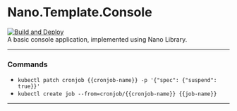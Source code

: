 # Nano.Template.Console
[![Build and Deploy](https://github.com/Nano-Core/Nano.Template.Console/actions/workflows/build-and-deploy.yml/badge.svg)](https://github.com/Nano-Core/Nano.Template.Console/actions/workflows/build-and-deploy.yml)  
A basic console application, implemented using Nano Library.  

***

### Commands
* ```kubectl patch cronjob {{cronjob-name}} -p '{"spec": {"suspend": true}}'```  
* ```kubectl create job --from=cronjob/{{cronjob-name}} {{job-name}}```

***